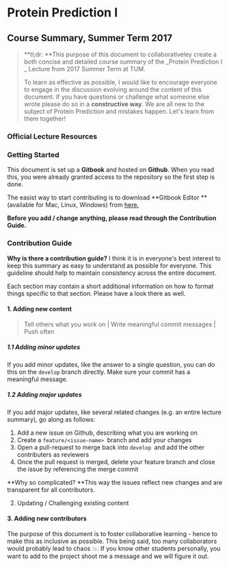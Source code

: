 # Protein Prediction I

## Course Summary, Summer Term 2017

> **tl;dr: **This purpose of this document to collaborativeley create a both concise and detailed course summary of the _Protein Prediction I _ Lecture from 2017 Summer Term at TUM.
>
> To learn as effective as possible, I would like to encourage everyone to engage in the discussion evolving around the content of this document. If you have questions or challenge what someone else wrote please do so in a **constructive way**. We are all new to the subject of Protein Prediction and mistakes happen. Let's learn from them together!

### Official Lecture Resources

### Getting Started

This document is set up a **Gitbook** and hosted on **Github**. When you read this, you were already granted access to the repository so the first step is done.

The easist way to start contributing is to download **Gitbook Editor **\(available for Mac, Linux, Windows\) from [here.](https://www.gitbook.com/editor)

**Before you add / change anything, please read through the Contribution Guide.**

### Contribution Guide

**Why is there a contribution guide?** I think it is in everyone's best interest to keep this summary as easy to understand as possible for everyone. This guideline should help to maintain consistency across the entire document.

Each section may contain a short additional information on how to format things specific to that section. Please have a look there as well.

#### 1. Adding new content

> Tell others what you work on \| Write meaningful commit messages \| Push often

##### 1.1 Adding minor updates

If you add minor updates, like the answer to a single question, you can do this on the `develop` branch directly. Make sure your commit has a meaningful message.

##### 1.2 Adding major updates

If you add major updates, like several related changes \(e.g. an entire lecture summary\), go along as follows:

1. Add a new issue on Github, describing what you are working on
2. Create a `feature/<issue-name> `branch and add your changes
3. Open a pull-request to merge back into `develop `and add the other contributers as reviewers
4. Once the pull request is merged, delete your feature branch and close the issue by referencing the merge commit

**Why so complicated? **This way the issues reflect new changes and are transparent for all contributors. 

2. Updating / Challenging existing content



#### 3. Adding new contributors

The purpose of this document is to foster collaborative learning - hence to make this as inclusive as possible. This being said, too many collaborators would probably lead to chaos 💥. If you know other students personally, you want to add to the project shoot me a message and we will figure it out.

#### 



